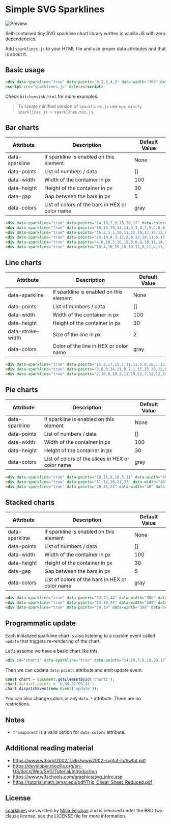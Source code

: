 # Simple SVG Sparklines

![Preview](https://github.com/mitjafelicijan/sparklines/assets/296714/48b46813-3cd7-4eed-971a-24f92f957922)

Self-contained tiny SVG sparkline chart library written in vanilla JS with zero dependencies.

Add `sparklines.js` to your HTML file and use proper data attributes and that is about it.

## Basic usage

```html
<div data-sparkline="true" data-points="6,2,3,4,5" data-width="300" data-height="50" data-gap="15" data-colors="#ff0000"></div>
<script src="sparklines.js" defer></script>
```

Check `kitchensink.html` for more examples.

> To create minified version of `sparklines.js` use `npx minify sparklines.js > sparklines.min.js`.

## Bar charts

| Attribute | Description | Default Value |
|-----------|-------------|---------------|
| data-sparkline | If sparkline is enabled on this element | None |
| data-points | List of numbers / data | [] |
| data-width | Width of the container in px | 100 |
| data-height | Height of the container in px | 30 |
| data-gap | Gap between the bars in px | 5 |
| data-colors | List of colors of the bars in HEX or color name | gray |

```html
<div data-sparkline="true" data-points="14,19,7,9,18,20,17" data-colors="white,blue"></div>
<div data-sparkline="true" data-points="18,13,19,14,14,3,4,8,7,9,2,8,0,20,7,3,2,5,12,15" data-width="300" data-height="50" data-gap="5"></div>
<div data-sparkline="true" data-points="16,2,5,5,20,11,12,19,17,18,13,8,3,5,14,19,6,1,12,4" data-width="100" data-height="50" data-gap="2" data-colors="purple"></div>
<div data-sparkline="true" data-points="20,14,4,3,17,2,8,12,19,11,6,17,5,8,13,12,17,9,1,0" data-width="300" data-height="50" data-gap="15" data-colors="#ffff00"></div>
<div data-sparkline="true" data-points="4,8,10,3,16,15,0,0,8,18,11,14,14,0,11,14,16,14,15,6" data-width="200" data-height="50"></div>
<div data-sparkline="true" data-points="10,4,10,15,18,10,12,8,11,4,13,14,6,18,17,12,0,13,14,3" data-width="200" data-height="50"></div>
```

## Line charts

| Attribute | Description | Default Value |
|-----------|-------------|---------------|
| data-sparkline | If sparkline is enabled on this element | None |
| data-points | List of numbers / data | [] |
| data-width | Width of the container in px | 100 |
| data-height | Height of the container in px | 30 |
| data-stroke-width | Size of the line in px | 2 |
| data-colors | Color of the line in HEX or color name | gray |

```html
<div data-sparkline="true" data-points="15,3,17,15,7,11,11,5,0,16,1,13,1,12,13,8,16,4,0,0" data-width="200" data-height="30" data-colors="white" data-stroke-width="3" data-type="line"></div>
<div data-sparkline="true" data-points="3,8,0,14,11,0,7,1,15,15,20,12,8,13,13,5,1,12,1,11" data-width="200" data-height="30" data-colors="gray" data-stroke-width="1" data-type="line"></div>
<div data-sparkline="true" data-points="2,16,8,18,2,11,19,12,7,12,12,15,0,0,18,1,7,18,1,13" data-width="200" data-height="30" data-colors="yellow" data-stroke-width="2" data-type="line"></div>
```

## Pie charts

| Attribute | Description | Default Value |
|-----------|-------------|---------------|
| data-sparkline | If sparkline is enabled on this element | None |
| data-points | List of numbers / data | [] |
| data-width | Width of the container in px | 100 |
| data-height | Height of the container in px | 30 |
| data-colors | List of colors of the slices in HEX or color name | gray |

```html
<div data-sparkline="true" data-points="10,16,8,18,5,11" data-width="40" data-height="40" data-colors="blue,brown,aqua,yellow" data-type="pie"></div>
<div data-sparkline="true" data-points="11,14,20,21,37" data-width="40" data-height="40" data-colors="indigo,silver,linen,khaki,crimson" data-type="pie"></div>
<div data-sparkline="true" data-points="20,44,23" data-width="40" data-height="40" data-colors="olive,green,#FFB6C1" data-type="pie"></div>
```
## Stacked charts

| Attribute | Description | Default Value |
|-----------|-------------|---------------|
| data-sparkline | If sparkline is enabled on this element | None |
| data-points | List of numbers / data | [] |
| data-width | Width of the container in px | 100 |
| data-height | Height of the container in px | 30 |
| data-gap | Gap between the bars in px | 5 |
| data-colors | List of colors of the bars in HEX or color name | gray |

```html
<div data-sparkline="true" data-points="33,23,44" data-width="300" data-height="20" data-colors="white,purple,orange" data-type="stacked"></div>
<div data-sparkline="true" data-points="14,19,44" data-width="300" data-height="20" data-gap="0" data-colors="white,purple,orange" data-type="stacked"></div>
<div data-sparkline="true" data-points="14,19" data-width="300" data-height="20" data-gap="0" data-colors="white,gray" data-type="stacked"></div>
```

## Programmatic update

Each initialized sparkline chart is also listening to a custom event called
`update` that triggers re-rendering of the chart.

Let's assume we have a basic chart like this.

```html
<div id="chart1" data-sparkline="true" data-points="14,19,7,9,18,20,17"></div>
```

Then we can update `data-points` attribute and emit update event.

```js
const chart = document.getElementById('chart1');
chart.dataset.points = '6,44,21,95,11';
chart.dispatchEvent(new Event('update'));
```

You can also change colors or any `data-*` attribute. There are no restrictions.

## Notes

- `transparent` is a valid option for `data-colors` attribute.

## Additional reading material

- https://www.w3.org/2002/Talks/www2002-svgtut-ih/hwtut.pdf
- https://developer.mozilla.org/en-US/docs/Web/SVG/Tutorial/Introduction
- https://www.w3schools.com/graphics/svg_intro.asp
- https://tutorial.math.lamar.edu/pdf/Trig_Cheat_Sheet_Reduced.pdf

## License

[sparklines](https://github.com/mitjafelicijan/sparklines) was written by [Mitja
Felicijan](https://mitjafelicijan.com) and is released under the BSD two-clause
license, see the LICENSE file for more information.
